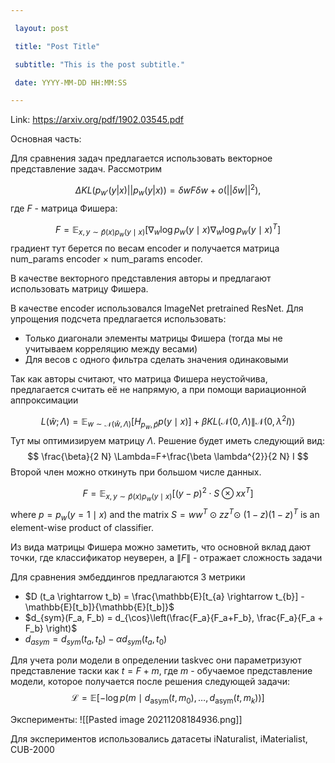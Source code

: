 ```yaml
---

 layout: post

 title: "Post Title"

 subtitle: "This is the post subtitle."

 date: YYYY-MM-DD HH:MM:SS

---
```

 
 Link: https://arxiv.org/pdf/1902.03545.pdf

Основная часть:

Для сравнения задач предлагается использовать векторное представление задач.
Рассмотрим

$$
\Delta KL(p_{w'}(y|x) || p_{w}(y|x)) = \delta w F \delta w + o(||\delta w||^2),
$$
где $F$ - матрица Фишера:

$$
F=\mathbb{E}_{x, y \sim \hat{p}(x) p_{w}(y \mid x)}\left[\nabla_{w} \log p_{w}(y \mid x) \nabla_{w} \log p_{w}(y \mid x)^{T}\right]
$$
градиент тут берется по весам encoder и получается матрица num_params encoder $\times$ num_params encoder.

В качестве векторного представления авторы и предлагают использовать матрицу Фишера. 

В качестве encoder использовался ImageNet pretrained ResNet.
Для упрощения подсчета предлагается использовать: 
- Только диагонали элементы матрицы Фишера (тогда мы не учитываем корреляцию между весами)
- Для весов с одного фильтра сделать значения одинаковыми

Так как авторы считают, что матрица Фишера неустойчива, предлагается считать её не напрямую, а при помощи вариационной аппроксимации

$$
L(\hat{w} ; \Lambda)=\mathbb{E}_{w \sim \mathcal{N}(\hat{w}, \Lambda)} \left[H_{p_{w}, \hat{p}} p(y \mid x)\right] 
+\beta K L\left(\mathcal{N}(0, \Lambda) \| \mathcal{N}\left(0, \lambda^{2} I\right)\right)
$$
Тут мы оптимизируем матрицу $\Lambda$. Решение будет иметь следующий вид:
$$
\frac{\beta}{2 N} \Lambda=F+\frac{\beta \lambda^{2}}{2 N} I
$$
Второй член можно откинуть при большом числе данных.

$$
F=\mathbb{E}_{x, y \sim \hat{p}(x) p_{w}(y \mid x)}\left[(y-p)^{2} \cdot S \otimes x x^{T}\right]
$$
where $p=p_{w}(y=1 \mid x)$ and the matrix $S=w w^{T} \odot z z^{T} \odot$ $(1-z)(1-z)^{T}$ is an element-wise product of classifier.

Из вида  матрицы  Фишера можно заметить,  что основной  вклад дают точки, где  классификатор неуверен, а $\|F\|$ - отражает сложность задачи

Для сравнения эмбеддингов предлагаются 3 метрики

- $D (t_a \rightarrow t_b) = \frac{\mathbb{E}[t_{a} \rightarrow t_{b}] - \mathbb{E}[t_b]}{\mathbb{E}[t_b]}$
- $d_{sym}(F_a, F_b)  = d_{\cos}\left(\frac{F_a}{F_a+F_b}, \frac{F_a}{F_a + F_b} \right)$
- $d_{asym} = d_{sym}(t_a, t_b) - \alpha d_{sym}(t_a, t_0)$

Для учета роли модели в определении taskvec они параметризуют  представление таски как $t = F + m$, где $m$ - обучаемое представление модели, которое получается после решения следующей задачи:
$$
\mathcal{L}=\mathbb{E}\left[-\log p\left(m \mid d_{\mathrm{asym}}\left(t, m_{0}\right), \ldots, d_{\mathrm{asym}}\left(t, m_{k}\right)\right)\right]
$$

Эксперименты:
![[Pasted image 20211208184936.png]]

Для экспериментов использовались датасеты iNaturalist, iMaterialist, CUB-2000